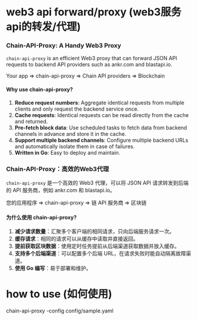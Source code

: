 # web3 api forward/proxy (web3服务api的转发/代理)

### Chain-API-Proxy: A Handy Web3 Proxy

`chain-api-proxy` is an efficient Web3 proxy that can forward JSON API requests to backend API providers such as ankr.com and blastapi.io.

Your app => chain-api-proxy => Chain API providers => Blockchain

#### Why use chain-api-proxy?

1. **Reduce request numbers**: Aggregate identical requests from multiple clients and only request the backend service once.
2. **Cache requests**: Identical requests can be read directly from the cache and returned.
3. **Pre-fetch block data**: Use scheduled tasks to fetch data from backend channels in advance and store it in the cache.
4. **Support multiple backend channels**: Configure multiple backend URLs and automatically isolate them in case of failures.
5. **Written in Go**: Easy to deploy and maintain.

### Chain-API-Proxy：高效的Web3代理

`chain-api-proxy` 是一个高效的 Web3 代理，可以将 JSON API 请求转发到后端的 API 服务商，例如 ankr.com 和 blastapi.io。

您的应用程序 => chain-api-proxy => 链 API 服务商 => 区块链

#### 为什么使用 chain-api-proxy?

1. **减少请求数量**：汇聚多个客户端的相同请求，只向后端服务请求一次。
2. **缓存请求**：相同的请求可以从缓存中读取并直接返回。
3. **提前获取区块数据**：使用定时任务提前从后端渠道获取数据并放入缓存。
4. **支持多个后端渠道**：可以配置多个后端 URL，在请求失败时能自动隔离故障渠道。
5. **使用 Go 编写**：易于部署和维护。

# how to use (如何使用)

chain-api-proxy -config config/sample.yaml
